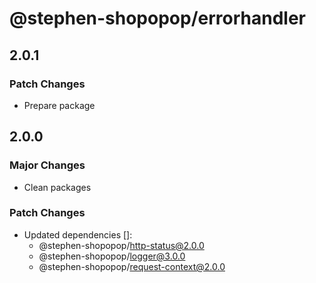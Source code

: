 # @stephen-shopopop/errorhandler

## 2.0.1

### Patch Changes

- Prepare package

## 2.0.0

### Major Changes

- Clean packages

### Patch Changes

- Updated dependencies []:
  - @stephen-shopopop/http-status@2.0.0
  - @stephen-shopopop/logger@3.0.0
  - @stephen-shopopop/request-context@2.0.0
